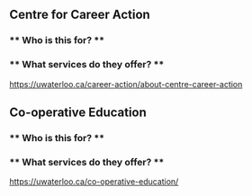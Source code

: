 ## **Centre for Career Action**

### ** Who is this for? **
### ** What services do they offer? **

https://uwaterloo.ca/career-action/about-centre-career-action


## **Co-operative Education**

### ** Who is this for? **
### ** What services do they offer? **

https://uwaterloo.ca/co-operative-education/
